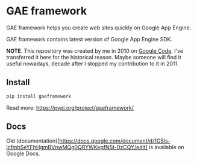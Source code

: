 # GAE framework

GAE framework helps you create web sites quickly on Google App Engine.

GAE framework contains latest version of Google App Engine SDK.

**NOTE**. This repository was created by me in 2010 on [Google Code](https://code.google.com/archive/p/gaeframework/). I've transferred it here for the historical reason. Maybe someone will find it useful nowadays, decade after I stopped my contribution to it in 2011.

## Install

```sh
pip install gaeframework
```

Read more: https://pypi.org/project/gaeframework/

## Docs

Old (documentation)[https://docs.google.com/document/d/1GSls-lcfmhSeYFhHgmBVnwMQg0QRYWKepfNSt-0zCQY/edit] is available on Google Docs.

